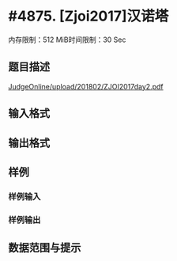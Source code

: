 # #4875. [Zjoi2017]汉诺塔

内存限制：512 MiB时间限制：30 Sec

## 题目描述

 [JudgeOnline/upload/201802/ZJOI2017day2.pdf](upload/201802/ZJOI2017day2.pdf)

## 输入格式

## 输出格式

## 样例

### 样例输入

### 样例输出

## 数据范围与提示
